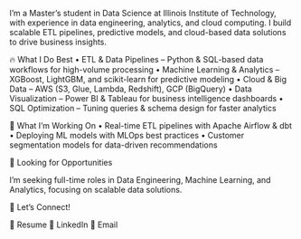 I’m a Master’s student in Data Science at Illinois Institute of Technology, with experience in data engineering, analytics, and cloud computing. I build scalable ETL pipelines, predictive models, and cloud-based data solutions to drive business insights.

🔥 What I Do Best
	•	ETL & Data Pipelines – Python & SQL-based data workflows for high-volume processing
	•	Machine Learning & Analytics – XGBoost, LightGBM, and scikit-learn for predictive modeling
	•	Cloud & Big Data – AWS (S3, Glue, Lambda, Redshift), GCP (BigQuery)
	•	Data Visualization – Power BI & Tableau for business intelligence dashboards
	•	SQL Optimization – Tuning queries & schema design for faster analytics

🚀 What I’m Working On
	•	Real-time ETL pipelines with Apache Airflow & dbt
	•	Deploying ML models with MLOps best practices
	•	Customer segmentation models for data-driven recommendations

🎯 Looking for Opportunities

I’m seeking full-time roles in Data Engineering, Machine Learning, and Analytics, focusing on scalable data solutions.

📩 Let’s Connect!

📂 Resume
🔗 LinkedIn
📧 Email

